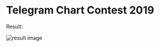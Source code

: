 
# Telegram Chart Contest 2019

Result:

![result image](https://github.com/al1k0s/TelegramContest/blob/master/record.gif)
